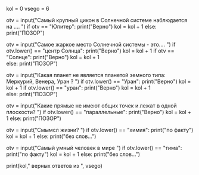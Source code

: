 kol = 0
vsego = 6
 
otv = input("Самый крупный цикон в Солнечной системе наблюдается на ....  ")
if otv == "Юпитер":
    print("Верно")
    kol = kol + 1
else:
    print("ПОЗОР")
     
otv = input("Самое жаркое место Солнечной системы - это....  ")
if otv.lower() == "центр Солнца":
    print("Верно")
    kol = kol + 1
if otv == "Солнце":
    print("Верно")
    kol = kol + 1    
else:
    print("ПОЗОР")
 
otv = input("Какая планет не является планетой земного типа: Меркурий, Венера, Уран ?  ")
if otv.lower() == "Уран":
    print("Верно")
    kol = kol + 1
if otv.lower() == "уран":
    print("Верно")
    kol = kol + 1    
else:
    print("ПОЗОР")    
 
otv = input("Какие прямые не имеют общих точек и лежат в одной плоскости?  ")
if otv.lower() == "параллельные":
    print("Верно")
    kol = kol + 1
else:
    print("ПОЗОР")
       
otv = input("Смымсл жизни?  ")
if otv.lower() == "химия":
    print("по факту")
    kol = kol + 1
else:
    print("без слов...")

otv = input("Самый умный человек в мире  ")
if otv.lower() == "тима":
    print("по факту")
    kol = kol + 1
else:
    print("без слов...")
   
print(kol," верных ответов из ", vsego)
    
